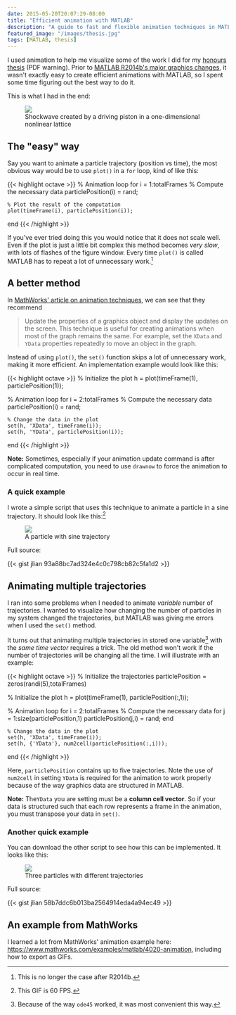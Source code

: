 ```yaml
---
date: 2015-05-20T20:07:29-08:00
title: "Efficient animation with MATLAB"
description: "A guide to fast and flexible animation techniques in MATLAB."
featured_image: "/images/thesis.jpg"
tags: [MATLAB, thesis]
---
```


I used animation to help me visualize some of the work I did for my [honours thesis](/projects/thesis.pdf) (PDF warning). Prior to [MATLAB R2014b's major graphics changes](http://www.mathworks.com/help/matlab/graphics-changes-in-r2014b.html), it wasn't exactly easy to create efficient animations with MATLAB, so I spent some time figuring out the best way to do it.

<!--more-->

This is what I had in the end:

<figure>
	<a href="/matlab-animation/shock.gif"><img src="/matlab-animation/shock.gif"></a>
	<figcaption>Shockwave created by a driving piston in a one-dimensional nonlinear lattice</figcaption>
</figure>

## The "easy" way

Say you want to animate a particle trajectory (position vs time), the most obvious way would be to use `plot()` in a `for` loop, kind of like this:

{{< highlight octave >}}
% Animation loop
for i = 1:totalFrames
	% Compute the necessary data
	particlePosition(i) = rand;

	% Plot the result of the computation
	plot(timeFrame(i), particlePosition(i));
end
{{< /highlight >}}

If you've ever tried doing this you would notice that it does not scale well. Even if the plot is just a little bit complex this method becomes *very slow*, with lots of flashes of the figure window. Every time `plot()` is called MATLAB has to repeat a lot of unnecessary work.[^1] 

[^1]: This is no longer the case after R2014b.

## A better method

In [MathWorks' article on animation techniques](http://www.mathworks.com/help/matlab/creating_plots/animation-techniques.html), we can see that they recommend 

> Update the properties of a graphics object and display the updates on the screen. This technique is useful for creating animations when most of the graph remains the same. For example, set the `XData` and `YData` properties repeatedly to move an object in the graph.

Instead of using `plot()`, the `set()` function skips a lot of unnecessary work, making it more efficient. An implementation example would look like this:

{{< highlight octave >}}
% Initialize the plot
h = plot(timeFrame(1), particlePosition(1));

% Animation loop
for i = 2:totalFrames
	% Compute the necessary data
	particlePosition(i) = rand;

	% Change the data in the plot
	set(h, 'XData', timeFrame(i));
	set(h, 'YData', particlePosition(i));
end
{{< /highlight >}}

**Note:** Sometimes, especially if your animation update command is after complicated computation, you need to use `drawnow` to force the animation to occur in real time.

### A quick example

I wrote a simple script that uses this technique to animate a particle in a sine trajectory. It should look like this:[^2]

<figure>
	<a href="/matlab-animation/sine.gif"><img src="/matlab-animation/sine.gif"></a>
	<figcaption>A particle with sine trajectory</figcaption>
</figure>

Full source:

{{< gist jlian 93a88bc7ad324e4c0c798cb82c5fa1d2 >}}

[^2]: This GIF is 60 FPS.

## Animating multiple trajectories

I ran into some problems when I needed to animate *variable* number of trajectories. I wanted to visualize how changing the number of particles in my system changed the trajectories, but MATLAB was giving me errors when I used the `set()` method. 

It turns out that animating multiple trajectories in stored one variable[^3] with the *same time vector* requires a trick. The old method won't work if the number of trajectories will be changing all the time. I will illustrate with an example:

[^3]: Because of the way `ode45` worked, it was most convenient this way.

{{< highlight octave >}}
% Initialize the trajectories
particlePosition = zeros(randi(5),totalFrames)

% Initialize the plot
h = plot(timeFrame(1), particlePosition(:,1));

% Animation loop
for i = 2:totalFrames
	% Compute the necessary data
	for j = 1:size(particlePosition,1)
		particlePosition(j,i) = rand;
	end

	% Change the data in the plot
	set(h, 'XData', timeFrame(i));
	set(h, {'YData'}, num2cell(particlePosition(:,i)));
end
{{< /highlight >}}

Here, `particlePosition` contains up to five trajectories. Note the use of `num2cell` in setting `YData` is required for the animation to work properly because of the way graphics data are structured in MATLAB.

**Note:** The`YData` you are setting must be a **column cell vector**. So if your data is structured such that each row represents a frame in the animation, you must transpose your data in `set()`.

### Another quick example

You can download the other script to see how this can be implemented. It looks like this:

<figure>
	<a href="/matlab-animation/sine2.gif"><img src="/matlab-animation/sine2.gif"></a>
	<figcaption>Three particles with different trajectories</figcaption>
</figure>

Full source: 

{{< gist jlian 58b7ddc6b013ba2564914eda4a94ec49 >}}

## An example from MathWorks

I learned a lot from MathWorks' animation example here: <https://www.mathworks.com/examples/matlab/4020-animation>, including how to export as GIFs.